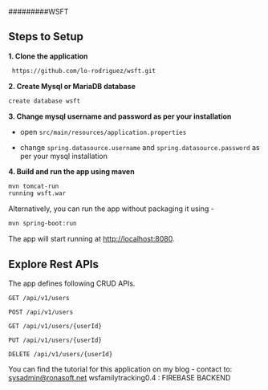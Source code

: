 #########WSFT
## Steps to Setup

**1. Clone the application**

```bash
 https://github.com/lo-rodriguez/wsft.git
```

**2. Create Mysql or MariaDB database**
```bash
create database wsft
```

**3. Change mysql username and password as per your installation**

+ open `src/main/resources/application.properties`

+ change `spring.datasource.username` and `spring.datasource.password` as per your mysql installation

**4. Build and run the app using maven**

```bash
mvn tomcat-run
running wsft.war

```

Alternatively, you can run the app without packaging it using -

```bash
mvn spring-boot:run
```

The app will start running at <http://localhost:8080>.

## Explore Rest APIs

The app defines following CRUD APIs.

    GET /api/v1/users
    
    POST /api/v1/users
    
    GET /api/v1/users/{userId}
    
    PUT /api/v1/users/{userId}
    
    DELETE /api/v1/users/{userId}

You can find the tutorial for this application on my blog -
contact to:
sysadmin@ronasoft.net
wsfamilytracking0.4 : FIREBASE BACKEND
